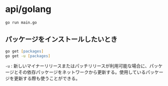 # api/golang

```zsh
go run main.go
```

## パッケージをインストールしたいとき

```zsh
go get [packages]
go get -u [packages]
```

`-u` : 新しいマイナーリリースまたはパッチリリースが利用可能な場合に、パッケージとその依存パッケージをネットワークから更新する。使用しているパッケージを更新する際も使うことができる。

